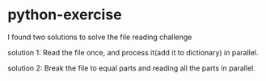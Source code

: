 # python-exercise
I found two solutions to solve the file reading challenge 

solution 1:
Read the file once, and process it(add it to dictionary) in parallel.

solution 2: 
Break the file to equal parts and reading all the parts in parallel.
